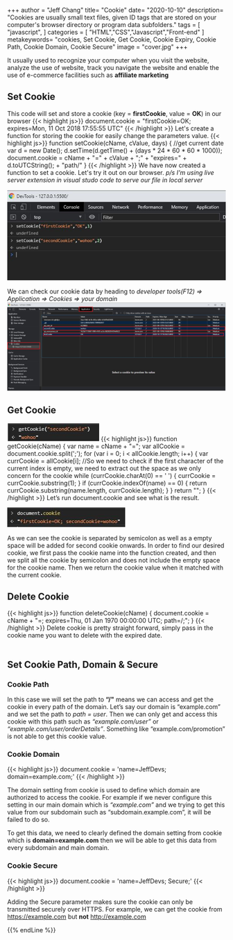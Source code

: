 +++
author = "Jeff Chang"
title= "Cookie" 
date= "2020-10-10"
description= "Cookies are usually small text files, given ID tags that are stored on your computer's browser directory or program data subfolders." 
tags = [
  "javascript",
]
categories = [
  "HTML","CSS","Javascript","Front-end"
]
metakeywords= "cookies, Set Cookie, Get Cookie, Cookie Expiry, Cookie Path, Cookie Domain, Cookie Secure"
image = "cover.jpg"
+++

It usually used to recognize your computer when you visit the website, analyze the use of website, track you navigate the website and enable the use of e-commerce facilities such as **affiliate marketing**

## Set Cookie
This code will set and store a cookie (key = **firstCookie**, value = **OK**) in our browser
{{< highlight js>}}
document.cookie = "firstCookie=OK; expires=Mon, 11 Oct 2018 17:55:55 UTC"
{{< /highlight >}}
Let's create a function for storing the cookie for easily change the parameters value.
{{< highlight js>}}
function setCookie(cName, cValue, days) {
    //get current date
    var d = new Date();
    d.setTime(d.getTime() + (days * 24 * 60 * 60 * 1000));
    document.cookie = cName + "=" + cValue + ";" + "expires=" + d.toUTCString(); + "path/"
}
{{< /highlight >}}
We have now created a function to set a cookie. Let's try it out on our browser. *p/s I'm using live server extension in visual studo code to serve our file in local server*

![set cookie](cookie1.JPG)

We can check our cookie data by heading to *developer tools(F12) => Application => Cookies => your domain*
![cookie storage](cookie2.JPG)

## Get Cookie
![get cookie](cookie3.JPG)
{{< highlight js>}}
function getCookie(cName) {
    var name = cName + "=";
    var allCookie = document.cookie.split(';');
    for (var i = 0; i < allCookie.length; i++) {
        var currCookie = allCookie[i];
        //So we need to check if the first character of the current index is empty, we need to extract out the space as we only concern for the cookie
        while (currCookie.charAt(0) == ' ') {
            currCookie = currCookie.substring(1);
        }
        if (currCookie.indexOf(name) == 0) {
            return currCookie.substring(name.length, currCookie.length);
        }
    }
    return "";
}
{{< /highlight >}}
Let’s run document.cookie and see what is the result.

![list all cookie](cookie4.JPG)

As we can see the cookie is separated by semicolon as well as a empty space will be added for second cookie onwards. In order to find our desired cookie, we first pass the cookie name into the function created, and then we split all the cookie by semicolon and does not include the empty space for the cookie name. Then we return the cookie value when it matched with the current cookie.

<h2>Delete Cookie</h2>
{{< highlight js>}}
function deleteCookie(cName) {
    document.cookie = cName + "=; expires=Thu, 01 Jan 1970 00:00:00 UTC; path=/;";
}
{{< /highlight >}}
Delete cookie is pretty straight forward, simply pass in the cookie name you want to delete with the expired date.
<br/>
<br>

## Set Cookie Path, Domain & Secure
<h3>Cookie Path</h3>

In this case we will set the path to **“/"** means we can access and get the cookie in every path of the domain. Let’s say our domain is “example.com” and we set the path to *path = user*. Then we can only get and access this cookie with this path such as  *“example.com/user”* or *“example.com/user/orderDetails”*. Something like “example.com/promotion” is not able to get this cookie value.

<h3>Cookie Domain</h3>
{{< highlight js>}}
document.cookie = 'name=JeffDevs; domain=example.com;'
{{< /highlight >}}

The domain setting from cookie is used to define which domain are authorized to access the cookie. For example if we never configure this setting in our main domain which is *“example.com”* and we trying to get this value from our subdomain such as “subdomain.example.com”, it will be failed to do so.

To get this data, we need to clearly defined the domain setting from cookie which is **domain=example.com** then we will be able to get this data from every subdomain and main domain.

<h3>Cookie Secure</h3>
{{< highlight js>}}
document.cookie = 'name=JeffDevs; Secure;'
{{< /highlight >}}

Adding the Secure parameter makes sure the cookie can only be transmitted securely over HTTPS. For example, we can get the cookie from https://example.com but **not** http://example.com

{{% endLine %}}

<div class="fb-comments" data-href="https://jeffdevslife.com/p/cookie/" data-numposts="5"  ></div>

